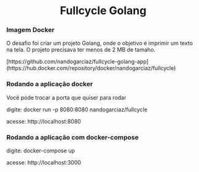 <h1 align="center">Fullcycle Golang</h1>

<h3 align="left">Imagem Docker</h3>
<p align="left">O desafio foi criar um projeto Golang, onde o objetivo é imprimir um texto na tela. O projeto precisava ter menos de 2 MB de tamaho.</p>
<p align="left">[https://github.com/nandogarciaz/fullcycle-golang-app](https://hub.docker.com/repository/docker/nandogarciaz/fullcycle)</p>

<h3 align="left">Rodando a aplicação docker</h3>
<p align="left">Você pode trocar a porta que quiser para rodar</p>
<p align="left">digite: docker run -p 8080:8080 nandogarciaz/fullcycle </p>
<p align="left">acesse: http://localhost:8080</p>

<h3 align="left">Rodando a aplicação com docker-compose</h3>
<p align="left">digite: docker-compose up</p>
<p align="left">acesse: http://localhost:3000</p>
